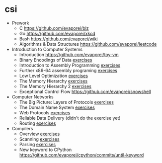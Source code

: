 # csi

- Prework
  - C https://github.com/evaporei/blz
  - Go https://github.com/evaporei/xkcd
  - Bash https://github.com/evaporei/wiki
  - Algorithms & Data Structures https://github.com/evaporei/leetcode
- Introduction to Computer Systems
  - Introduction https://github.com/evaporei/toy-vm
  - Binary Encodings of Data [exercises](./intro-systems/binary)
  - Introduction to Assembly Programming [exercises](./intro-systems/x86-64-programming)
  - Further x86-64 assembly programing [exercises](./intro-systems/further-x86-64)
  - Low Level Optimization [exercises](./intro-systems/optimization)
  - The Memory Hierarchy [exercises](./intro-systems/memory-hierarchy)
  - The Memory Hierarchy 2 [exercises](./intro-systems/memory-hierarchy-2)
  - Exceptional Control Flow https://github.com/evaporei/snowshell
- Computer Networks
  - The Big Picture: Layers of Protocols [exercises](./networks/overview)
  - The Domain Name System [exercises](./networks/dns-client)
  - Web Protocols [exercises](./networks/reverse-proxy)
  - Reliable Data Delivery (didn't do the exercise yet)
  - Routing [exercises](./networks/traceroute)
- Compilers
  - Overview [exercises](./compilers/overview)
  - Scanning [exercises](./compilers/scanner)
  - Parsing [exercises](./compilers/parser)
  - New keyword to CPython https://github.com/evaporei/cpython/commits/until-keyword
